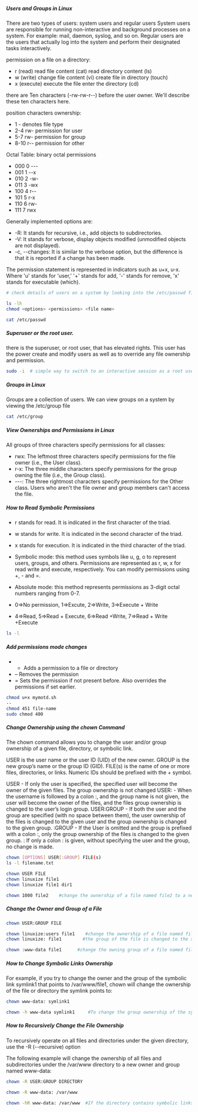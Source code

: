 
##### Users and Groups in Linux
There are two types of users: system users and regular users
System users are responsible for running non-interactive and background processes on a system. For example: mail, daemon, syslog, and so on.
Regular users are the users that actually log into the system and perform their designated tasks interactively.

permission	on a file	on a directory:
- r (read)	read file content (cat)	read directory content (ls)
- w (write)	change file content (vi)	create file in directory (touch)
- x (execute)	execute the file	enter the directory (cd)

there are Ten characters (-rw-rw-r--) before the user owner. We'll describe these ten characters here.

position	characters	ownership:
- 1	-	denotes file type
- 2-4	rw-	permission for user
- 5-7	rw-	permission for group
- 8-10	r--	permission for other

Octal Table:
binary	octal	permissions
- 000	0	---
- 001	1	--x
- 010	2	-w-
- 011	3	-wx
- 100 4	r--
- 101	5	r-x
- 110	6	rw-
- 111	7	rwx

Generally implemented options are:

- -R: It stands for recursive, i.e., add objects to subdirectories.
- -V: It stands for verbose, display objects modified (unmodified objects are not displayed).
- -c, --changes: It is similar to the verbose option, but the difference is that it is reported if a change has been made.

The permission statement is represented in indicators such as u+x, u-x. Where 'u' stands for 'user,' '+' stands for add, '-' stands for remove, 'x' stands for executable (which).

``````sh
# check details of users on a system by looking into the /etc/passwd file

ls -lh
chmod <options> <permissions> <file name>

cat /etc/passwd

``````
##### Superuser or the root user.
there is the superuser, or root user, that has elevated rights.
This user has the power create and modify users as well as to override any file ownership and permission.
``````sh
sudo -i  # simple way to switch to an interactive session as a root users

``````
##### Groups in Linux
 Groups are a collection of users.
 We can view groups on a system by viewing the /etc/group file
``````sh
cat /etc/group

``````
##### View Ownerships and Permissions in Linux

All groups of three characters specify permissions for all classes:

- rwx: The leftmost three characters specify permissions for the file owner (i.e., the User class).
- r-x: The three middle characters specify permissions for the group owning the file (i.e., the Group class).
- ---: The three rightmost characters specify permissions for the Other class. Users who aren't the file owner and group members can't access the file.

##### How to Read Symbolic Permissions
- r stands for read. It is indicated in the first character of the triad.
- w stands for write. It is indicated in the second character of the triad.
- x stands for execution. It is indicated in the third character of the triad.

- Symbolic mode: this method uses symbols like u, g, o to represent users, groups, and others. Permissions are represented as  r, w, x for read write and execute, respectively. You can modify permissions using +, - and =.
- Absolute mode: this method represents permissions as 3-digit octal numbers ranging from 0-7.
- 0=>No permission, 1=>Excute, 2=>Write, 3=>Execute + Write

- 4=>Read, 5=>Read + Execute, 6=>Read +Write, 7=>Read + Write +Execute

``````sh
ls -l

``````
##### Add permissions mode changes
- +	Adds a permission to a file or directory
- –	Removes the permission
- =	Sets the permission if not present before. Also overrides the permissions if set earlier.

``````sh
chmod u+x mymotd.sh
--
chmod 451 file-name
sudo chmod 400

``````
##### Change Ownership using the chown Command

The chown command allows you to change the user and/or group ownership of a given file, directory, or symbolic link.

USER is the user name or the user ID (UID) of the new owner.
GROUP is the new group’s name or the group ID (GID).
FILE(s) is the name of one or more files, directories, or links.
Numeric IDs should be prefixed with the + symbol.

USER - If only the user is specified, the specified user will become the owner of the given files. The group ownership is not changed
USER: - When the username is followed by a colon :, and the group name is not given, the user will become the owner of the files, and the files group ownership is changed to the user’s login group.
USER:GROUP - If both the user and the group are specified (with no space between them), the user ownership of the files is changed to the given user and the group ownership is changed to the given group.
:GROUP - If the User is omitted and the group is prefixed with a colon :, only the group ownership of the files is changed to the given group.
: If only a colon : is given, without specifying the user and the group, no change is made.
``````sh
chown [OPTIONS] USER[:GROUP] FILE(s)
ls -l filename.txt

chown USER FILE
chown linuxize file1
chown linuxize file1 dir1

chown 1000 file2    #change the ownership of a file named file2 to a new owner with a UID of 1000

``````
##### Change the Owner and Group of a File
``````sh
chown USER:GROUP FILE

chown linuxize:users file1    #change the ownership of a file named file1 to a new owner named linuxize and group users
chown linuxize: file1        #the group of the file is changed to the specified user’s login group:

chown :www-data file1      #change the owning group of a file named file1 to www-data

``````
##### How to Change Symbolic Links Ownership
For example, if you try to change the owner and the group of the symbolic link symlink1 that points to /var/www/file1, chown will change the ownership of the file or directory the symlink points to:

``````sh
chown www-data: symlink1

chown -h www-data symlink1     #To change the group ownership of the symlink itself, use the -h option

``````
##### How to Recursively Change the File Ownership
To recursively operate on all files and directories under the given directory, use the -R (--recursive) option

The following example will change the ownership of all files and subdirectories under the /var/www directory to a new owner and group named www-data:
``````sh
chown -R USER:GROUP DIRECTORY

chown -R www-data: /var/www

chown -hR www-data: /var/www  #If the directory contains symbolic links, pass the -h option:

``````
